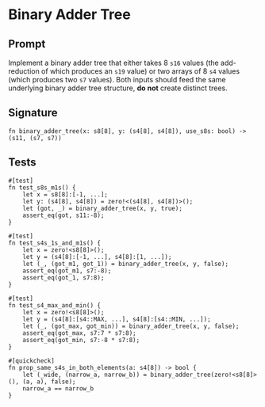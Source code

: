 # Binary Adder Tree

## Prompt

Implement a binary adder tree that either takes 8 `s16` values (the add-reduction of which produces an `s19` value) or two arrays of 8 `s4` values (which produces two `s7` values). Both inputs should feed the same underlying binary adder tree structure, **do not** create distinct trees.

## Signature

```dslx-snippet
fn binary_adder_tree(x: s8[8], y: (s4[8], s4[8]), use_s8s: bool) -> (s11, (s7, s7))
```

## Tests

```dslx-snippet
#[test]
fn test_s8s_m1s() {
    let x = s8[8]:[-1, ...];
    let y: (s4[8], s4[8]) = zero!<(s4[8], s4[8])>();
    let (got, _) = binary_adder_tree(x, y, true);
    assert_eq(got, s11:-8);
}

#[test]
fn test_s4s_1s_and_m1s() {
    let x = zero!<s8[8]>();
    let y = (s4[8]:[-1, ...], s4[8]:[1, ...]);
    let (_, (got_m1, got_1)) = binary_adder_tree(x, y, false);
    assert_eq(got_m1, s7:-8);
    assert_eq(got_1, s7:8);
}

#[test]
fn test_s4_max_and_min() {
    let x = zero!<s8[8]>();
    let y = (s4[8]:[s4::MAX, ...], s4[8]:[s4::MIN, ...]);
    let (_, (got_max, got_min)) = binary_adder_tree(x, y, false);
    assert_eq(got_max, s7:7 * s7:8);
    assert_eq(got_min, s7:-8 * s7:8);
}

#[quickcheck]
fn prop_same_s4s_in_both_elements(a: s4[8]) -> bool {
    let (_wide, (narrow_a, narrow_b)) = binary_adder_tree(zero!<s8[8]>(), (a, a), false);
    narrow_a == narrow_b
}
```
